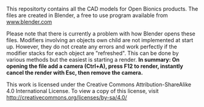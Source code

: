 This repositorty contains all the CAD models for Open Bionics products. 
The files are created in Blender, a free to use program available from www.blender.com

Please note that there is currently a problem with how Blender opens these files. Modifiers involving an objects own child are not implemented at start up. However, they do not create any errors and work perfectly if the modifier stacks for each object are "refreshed". This can be done by various methods but the easiest is starting a render. 
**In summary: On opening the file add a camera (Ctrl+A), press F12 to render, instantly cancel the render with Esc, then remove the camera.** 

This work is licensed under the Creative Commons Attribution-ShareAlike 4.0 International License.
To view a copy of this license, visit http://creativecommons.org/licenses/by-sa/4.0/

